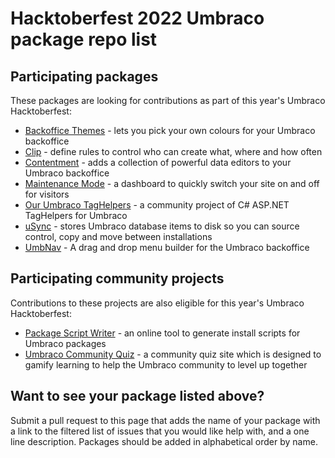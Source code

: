 # Hacktoberfest 2022 Umbraco package repo list

## Participating packages

These packages are looking for contributions as part of this year's Umbraco Hacktoberfest:

- [Backoffice Themes](https://github.com/KevinJump/Our.Umbraco.BackOfficeThemes) - lets you pick your own colours for your Umbraco backoffice
- [Clip](https://github.com/nathanwoulfe/Clip/issues?q=is%3Aissue+is%3Aopen+label%3A%22help+wanted%22) - define rules to control who can create what, where and how often
- [Contentment](https://github.com/leekelleher/umbraco-contentment/issues?q=is%3Aissue+is%3Aopen+label%3A%22help+wanted%22) - adds a collection of powerful data editors to your Umbraco backoffice
- [Maintenance Mode](https://github.com/KevinJump/Our.Umbraco.MaintenanceMode) - a dashboard to quickly switch your site on and off for visitors
- [Our Umbraco TagHelpers](https://github.com/umbraco-community/Our-Umbraco-TagHelpers) - a community project of C# ASP.NET TagHelpers for Umbraco
- [uSync](https://github.com/KevinJump/uSync/issues?q=is%3Aissue+is%3Aopen+label%3A%22help+wanted%22) - stores Umbraco database items to disk so you can source control, copy and move between installations
- [UmbNav](https://github.com/AaronSadlerUK/Our.Umbraco.UmbNav/issues?q=is%3Aissue+is%3Aopen+label%3A"help+wanted") - A drag and drop menu builder for the Umbraco backoffice

## Participating community projects

Contributions to these projects are also eligible for this year's Umbraco Hacktoberfest:

- [Package Script Writer](https://github.com/prjseal/Package-Script-Writer) - an online tool to generate install scripts for Umbraco packages
- [Umbraco Community Quiz](https://github.com/prjseal/Umbraco-Community-Quiz) - a community quiz site which is designed to gamify learning to help the Umbraco community to level up together

## Want to see your package listed above?

Submit a pull request to this page that adds the name of your package with a link to the filtered list of issues that you would like help with, and a one line description. Packages should be added in alphabetical order by name.
